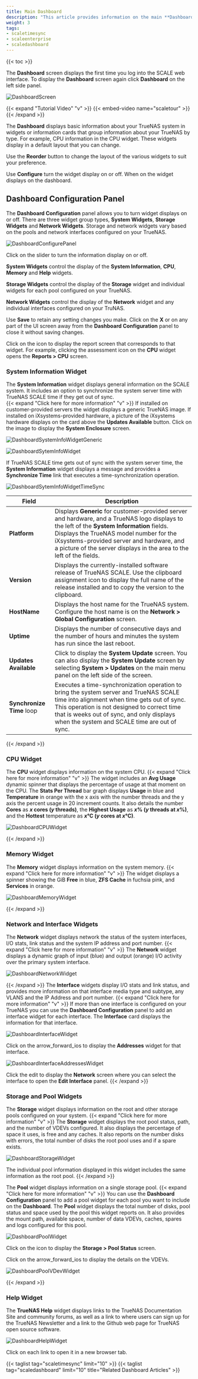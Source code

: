 ```yaml
---
title: Main Dashboard
description: "This article provides information on the main **Dashboard** information cards (widgets), and includes basic instructions on synchronizing system server and SCALE time, and on customizing the display by moving, adding, or removing the widgets."
weight: 3
tags:
- scaletimesync
- scaleenterprise
- scaledashboard
---
```


{{< toc >}}

The **Dashboard** screen displays the first time you log into the SCALE web interface. 
To display the **Dashboard** screen again click **Dashboard** on the left side panel. 

![DashboardScreen](/images/SCALE/22.02/DashboardScreen.png "TrueNAS SCALE Dashboard")

{{< expand "Tutorial Video" "v" >}}
{{< embed-video name="scaletour" >}}
{{< /expand >}}

The **Dashboard** displays basic information about your TrueNAS system in widgets or information cards that group information about your TrueNAS by type. For example, CPU information in the CPU widget. 
These widgets display in a default layout that you can change.

Use the **Reorder** button to change the layout of the various widgets to suit your preference.

Use **Configure** turn the widget display on or off. When on the widget displays on the dashboard.

## Dashboard Configuration Panel

The **Dashboard Configuration** panel allows you to turn widget displays on or off. 
There are three widget group types, **System Widgets**, **Storage Widgets** and **Network Widgets**. 
Storage and network widgets vary based on the pools and network interfaces configured on your TrueNAS. 

![DashboardConfigurePanel](/images/SCALE/22.02/DashboardConfigurePanel.png "Dashboard Configuration Panel")

Click on the slider to turn the information display on or off.

**System Widgets** control the display of the **System Information**, **CPU**, **Memory** and **Help** widgets.

**Storage Widgets** control the display of the **Storage** widget and individual widgets for each pool configured on your TrueNAS.

**Network Widgets** control the display of the **Network** widget and any individual interfaces configured on your TruNAS.

Use **Save** to retain any setting changes you make. Click on the **X** or on any part of the UI screen away from the **Dashboard Configuration** panel to close it without saving changes.

Click on the <span class="iconify" data-icon="ic:baseline-assessment"></span> icon to display the report screen that corresponds to that widget. For example, clicking the <span class="material-icons-outlined">assessment</span> icon on the **CPU** widget opens the **Reports > CPU** screen. 

### System Information Widget
The **System Information** widget displays general information on the SCALE system. It includes an option to synchronize the system server time with TrueNAS SCALE time if they get out of sync.   
{{< expand "Click here for more information" "v" >}}
If installed on customer-provided servers the widget displays a generic TrueNAS image. 
If installed on iXsystems-provided hardware, a picture of the iXsystems hardware displays on the card above the **Updates Available** button. Click on the image to display the **System Enclosure** screen.

![DashboardSystemInfoWidgetGeneric](/images/SCALE/22.02/DashboardSystemInfoWidgetGeneric.png "System Information Widget Generic Hardware")

![DashboardSytemInfoWidget](/images/SCALE/22.02/DashboardSytemInfoWidget.png "System Information Widget for iXsystems Hardware")

If TrueNAS SCALE time gets out of sync with the system server time, the **System Information** widget displays a message and provides a **Synchronize Time** link that executes a time-synchronization operation.

![DashboardSytemInfoWidgetTimeSync](/images/SCALE/22.12/DashboardSytemInfoWidgetTimeSync.png "System Information Widget with Time Sync")

| Field | Description |
|-------|-------------|
| **Platform** | Displays **Generic** for customer-provided server and hardware, and a TrueNAS logo displays to the left of the **System Information** fields. <br> Displays the TrueNAS model number for the iXsystems-provided server and hardware, and a picture of the server displays in the area to the left of the fields. |
| **Version** | Displays the currently-installed software release of TrueNAS SCALE. Use the clipboard <span class="material-icons-outlined">assignment</span> icon to display the full name of the release installed and to copy the version to the clipboard. |
| **HostName** | Displays the host name for the TrueNAS system. Configure the host name is on the **Network > Global Configuration** screen. |
| **Uptime** | Displays the number of consecutive days and the number of hours and minutes the system has run since the last reboot. |
| **Updates Available** | Click to display the **System Update** screen. You can also display the **System Update** screen by selecting **System > Updates** on the main menu panel on the left side of the screen. |
| **Synchronize Time** <span class="material-icons">loop</span> | Executes a time-synchronization operation to bring the system server and TrueNAS SCALE time into alignment when time gets out of sync. This operation is not designed to correct time that is weeks out of sync, and only displays when the system and SCALE time are out of sync. |
{{< /expand >}}

### CPU Widget
The **CPU** widget displays information on the system CPU. 
{{< expand "Click here for more information" "v" >}}
The widget includes an **Avg Usage** dynamic spinner that displays the percentage of usage at that moment on the CPU. 
The **Stats Per Thread** bar graph displays **Usage** in blue and **Temperature** in orange with the x axis with the number threads and the y axis the percent usage in 20 increment counts. 
It also details the number **Cores** as ***x* cores (*y* threads)**, the **Highest Usage** as ***x*% (*y* threads at *x*%)**, and the **Hottest** temperature as ***x*&deg;C (*y* cores at *x*&deg;C)**.

![DashboardCPUWidget](/images/SCALE/22.02/DashboardCPUWidget.png "Dashboard CPU Widget")

{{< /expand >}}

### Memory Widget
The **Memory** widget displays information on the system memory. 
{{< expand "Click here for more information" "v" >}}
The widget displays a spinner showing the GiB **Free** in blue, **ZFS Cache** in fuchsia pink, and **Services** in orange. 

![DashboardMemoryWidget](/images/SCALE/22.02/DashboardMemoryWidget.png "Dashboard Memory Widget")

{{< /expand >}}

### Network and Interface Widgets
The **Network** widget displays network the status of the system interfaces, I/O stats, link status and the system IP address and port number.
{{< expand "Click here for more information" "v" >}}
The **Network** widget displays a dynamic graph of input (blue) and output (orange) I/O activity over the primary system interface. 

![DashboardNetworkWidget](/images/SCALE/22.02/DashboardNetworkWidget.png "Dashboard Network Widget")

{{< /expand >}}
The **Interface** widgets display I/O stats and link status, and provides more information on that interface media type and subtype, any VLANS and the IP Address and port number.
{{< expand "Click here for more information" "v" >}}
If more than one interface is configured on your TrueNAS you can use the **Dashboard Configuration** panel to add an interface widget for each interface. The **Interface** card displays the information for that interface.

![DashboardInterfaceWidget](/images/SCALE/22.02/DashboardInterfaceWidget.png "Dashboard Interface Widget")

Click on the <span class="material-icons-outlined">arrow_forward_ios</span> to display the **Addresses** widget for that interface. 

![DashboardInterfaceAddressesWidget](/images/SCALE/22.02/DashboardInterfaceAddressesWidget.png "Dashboard Interface Addresses Widget")

Click the <span class="material-icons-outlined">edit</span> to display the **Network** screen where you can select the interface to open the **Edit Interface** panel.
{{< /expand >}}

### Storage and Pool Widgets
The **Storage** widget displays information on the root and other storage pools configured on your system.
{{< expand "Click here for more information" "v" >}}
The **Storage** widget displays the root pool status, path, and the number of VDEVs configured. It also displays the percentage of space it uses, is free and any caches.
It also reports on the number disks with errors, the total number of disks the root pool uses and if a spare exists.

![DashboardStorageWidget](/images/SCALE/22.02/DashboardStorageWidget.png "Dashboard Storage Widget")

The individual pool information displayed in this widget includes the same information as the root pool.
{{< /expand >}}

The **Pool** widget displays information on a single storage pool. 
{{< expand "Click here for more information" "v" >}}
You can use the **Dashboard Configuration** panel to add a pool widget for each pool you want to include on the **Dashboard**.
The **Pool** widget displays the total number of disks, pool status and space used by the pool this widget reports on. 
It also provides the mount path, available space, number of data VDEVs, caches, spares and logs configured for this pool.
 
![DashboardPoolWidget](/images/SCALE/22.02/DashboardPoolWidget.png "Dashboard Pool Widget")

Click on the <span class="iconify" data-icon="clarity:storage-solid"></span> icon to display the **Storage > Pool Status** screen.

Click on the <span class="material-icons-outlined">arrow_forward_ios</span> to display the details on the VDEVs.

![DashboardPoolVDevWidget](/images/SCALE/22.02/DashboardPoolVDevWidget.png "Dashboard Pool VDEV Widget")

{{< /expand >}}

### Help Widget
The **TrueNAS Help** widget displays links to the TrueNAS Documentation Site and community forums, as well as a link to where users can sign up for the TrueNAS Newsletter and a link to the Github web page for TrueNAS open source software.

![DashboardHelpWidget](/images/SCALE/22.02/DashboardHelpWidget.png "Dashboard Help Widget")

Click on each link to open it in a new browser tab.

{{< taglist tag="scaletimesync" limit="10" >}}
{{< taglist tag="scaledashboard" limit="10" title="Related Dashboard Articles" >}}
